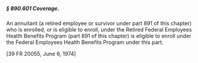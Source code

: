 ##### § 890.601 Coverage. #####

An annuitant (a retired employee or survivor under part 891 of this chapter) who is enrolled, or is eligible to enroll, under the Retired Federal Employees Health Benefits Program (part 891 of this chapter) is eligible to enroll under the Federal Employees Health Benefits Program under this part.

[39 FR 20055, June 6, 1974]